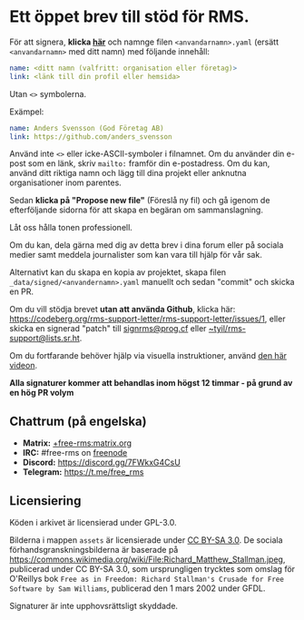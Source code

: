# Ett öppet brev till stöd för RMS.

För att signera, **klicka [här](https://github.com/rms-support-letter/rms-support-letter.github.io/new/master/_data/signed)** och namnge filen `<anvandarnamn>.yaml` (ersätt `<anvandarnamn>` med ditt namn) med följande innehåll:

```yaml
name: <ditt namn (valfritt: organisation eller företag)>
link: <länk till din profil eller hemsida>
```

Utan `<>` symbolerna.

Exämpel:

```yaml
name: Anders Svensson (God Företag AB)
link: https://github.com/anders_svensson
```

Använd inte `<>` eller icke-ASCII-symboler i filnamnet.
Om du använder din e-post som en länk, skriv `mailto:` framför din e-postadress.
Om du kan, använd ditt riktiga namn och lägg till dina projekt eller anknutna organisationer inom parentes.

Sedan **klicka på "Propose new file"** (Föreslå ny fil) och gå igenom de efterföljande sidorna för att skapa en begäran om sammanslagning.

Låt oss hålla tonen professionell.

Om du kan, dela gärna med dig av detta brev i dina forum eller på sociala medier samt meddela journalister som kan vara till hjälp för vår sak.

Alternativt kan du skapa en kopia av projektet, skapa filen `_data/signed/<anvandernamn>.yaml` manuellt och sedan "commit" och skicka en PR.

Om du vill stödja brevet **utan att använda Github**, klicka här: https://codeberg.org/rms-support-letter/rms-support-letter/issues/1,
eller skicka en signerad "patch" till [signrms@prog.cf](mailto:signrms@prog.cf) eller [~tyil/rms-support@lists.sr.ht](mailto:~tyil/rms-support@lists.sr.ht).

Om du fortfarande behöver hjälp via visuella instruktioner, använd [den här videon](https://invidious.snopyta.org/watch?v=1lz5S5oS8CU).

**Alla signaturer kommer att behandlas inom högst 12 timmar - på grund av en hög PR volym**

## Chattrum (på engelska)

- **Matrix:** [+free-rms:matrix.org](https://matrix.to/#/+free-rms:matrix.org)
- **IRC:** #free-rms on [freenode](https://freenode.net)
- **Discord:** https://discord.gg/7FWkxG4CsU
- **Telegram:** https://t.me/free_rms


## Licensiering
Köden i arkivet är licensierad under GPL-3.0.

Bilderna i mappen `assets` är licensierade under [CC BY-SA 3.0](https://creativecommons.org/licenses/by-sa/3.0/legalcode). De sociala förhandsgranskningsbilderna är baserade på https://commons.wikimedia.org/wiki/File:Richard_Matthew_Stallman.jpeg, publicerad under CC BY-SA 3.0, som ursprungligen trycktes som omslag för O'Reillys bok `Free as in Freedom: Richard Stallman's Crusade for Free Software by Sam Williams`, publicerad den 1 mars 2002 under GFDL.

Signaturer är inte upphovsrättsligt skyddade.
